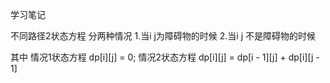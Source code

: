 学习笔记

不同路径2状态方程
分两种情况
1.当i j为障碍物的时候
2.当i j 不是障碍物的时候

其中
情况1状态方程
	dp[i][j] = 0;
情况2状态方程
	dp[i][j] = dp[i - 1][j] + dp[i][j - 1]